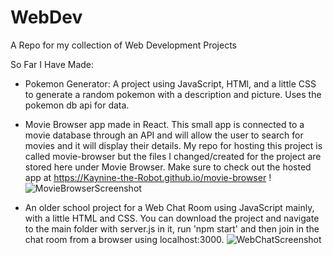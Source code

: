 # WebDev
A Repo for my collection of Web Development Projects

So Far I Have Made:
- Pokemon Generator: A project using JavaScript, HTMl, and a little CSS to generate a random pokemon with a description and picture. Uses the pokemon db api for data.
- Movie Browser app made in React. This small app is connected to a movie database through an API and will allow the user to search for movies and it will display their details. My repo for hosting this project is called movie-browser but the files I changed/created for the project are stored here under Movie Browser. Make sure to check out the hosted app at https://Kaynine-the-Robot.github.io/movie-browser !![MovieBrowserScreenshot](https://github.com/Kaynine-the-Robot/WebDev/assets/32486396/0aa192ed-9ea5-43ca-af30-7c47e292761c)

- An older school project for a Web Chat Room using JavaScript mainly, with a little HTML and CSS. You can download the project and navigate to the main folder with server.js in it, run 'npm start' and then join in the chat room from a browser using localhost:3000. ![WebChatScreenshot](https://github.com/Kaynine-the-Robot/WebDev/assets/32486396/80a201f3-d051-4d93-b6ec-2106b20d2364)


